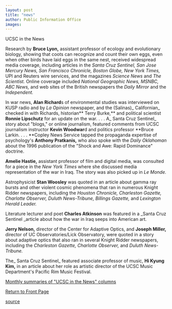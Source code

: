 ```yaml
---
layout: post
title: "news"
author: Public Information Office
images:
---
```


UCSC in the News

Research by **Bruce Lyon,** assistant professor of ecology and evolutionary biology, showing that coots can recognize and count their own eggs, even when other birds have laid eggs in the same nest, received widespread media coverage, including articles in the _Santa Cruz Sentinel, San Jose Mercury News, San Francisco Chronicle, Boston Globe, New York Times,_ UPI and Reuters wire services, and the magazines _Science News_ and _The Scientist._ Online coverage included _National Geographic News, MSNBC, ABC News,_ and web sites of the British newspapers the _Daily Mirror_ and the _Independent._   

In war news, **Alan Richard**s of environmental studies was interviewed on KUSP radio and by _La Opinion_ newspaper, and the (Salinas)_ Californian_ checked in with Richards, historian** Terry Burke,** and political scientist **Ronnie Lipschutz** for an update on the war. . . . A_ Santa Cruz Sentinel_ story about "blogs," or online journalism, featured comments from UCSC journalism instructor **Kevin Woodwar**d and politics professor **Bruce Larkin. . . . **Copley News Service tapped the propaganda expertise of psychology's **Anthony Pratkanis,** who also spoke with the _Daily Oklahoman_ about the 1996 publication of the "Shock and Awe: Rapid Dominance" doctrine.

**Amelie Hastie,** assistant professor of film and digital media, was consulted for a piece in the _New York Times_ where she discussed media representation of the war in Iraq. The story was also picked up in _Le Monde._  

Astrophysicist **Stan Woosley** was quoted in an article about gamma ray bursts and other violent cosmic phenomena that ran in numerous Knight Ridder newspapers, including the _Houston Chronicle, Charleston Gazette, Charlotte Observer, Duluth News-Tribune, Billings Gazette,_ and _Lexington Herald Leader._  

Literature lecturer and poet **Charles Atkinson** was featured in a _Santa Cruz Sentinel _article about how the war in Iraq seeps into American art.  

**Jerry Nelson,** director of the Center for Adaptive Optics, and **Joseph Miller,** director of UC Observatories/Lick Observatory, were quoted in a story about adaptive optics that also ran in several Knight Ridder newspapers, including the _Charleston Gazette, Charlotte Observer,_ and _Duluth News-Tribune._

The_ Santa Cruz Sentinel_ featured associate professor of music, **Hi Kyung Kim,** in an article about her role as artistic director of the UCSC Music Department's Pacific Rim Music Festival.

[Monthly summaries of "UCSC in the News" columns][1]  

[Return to Front Page][2]

[1]: http://www.ucsc.edu/news_events/media_highlights
[2]: http://currents.ucsc.edu/

[source](http://www1.ucsc.edu/currents/02-03/04-14/news.html "Permalink to news")
